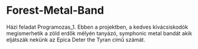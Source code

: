 # Forest-Metal-Band
Házi feladat Programozas_1.
Ebben a projektben, a kedves kívácsiskodók megismerhetik a zöld erdők mélyén tanyázó, symphonic metal bandát akik eljátszák nekünk az Epica Deter the Tyran című számát.   
